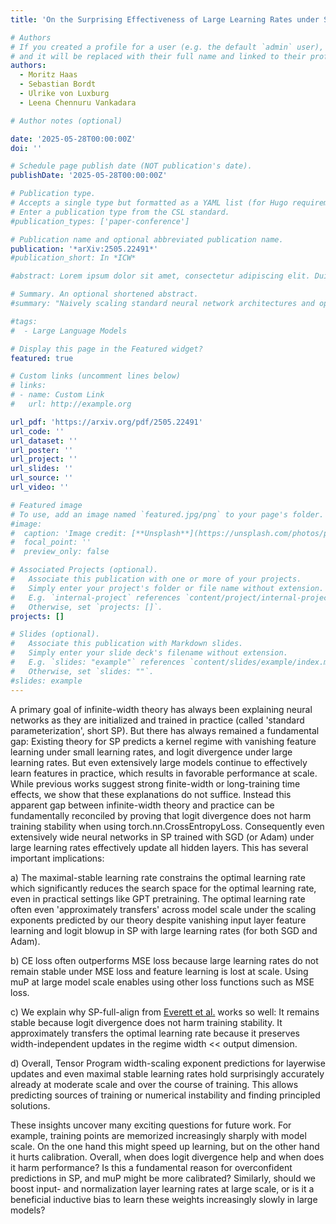 ```yaml
---
title: 'On the Surprising Effectiveness of Large Learning Rates under Standard Width Scaling'

# Authors
# If you created a profile for a user (e.g. the default `admin` user), write the username (folder name) here
# and it will be replaced with their full name and linked to their profile.
authors:
  - Moritz Haas
  - Sebastian Bordt
  - Ulrike von Luxburg
  - Leena Chennuru Vankadara

# Author notes (optional)

date: '2025-05-28T00:00:00Z'
doi: ''

# Schedule page publish date (NOT publication's date).
publishDate: '2025-05-28T00:00:00Z'

# Publication type.
# Accepts a single type but formatted as a YAML list (for Hugo requirements).
# Enter a publication type from the CSL standard.
#publication_types: ['paper-conference']

# Publication name and optional abbreviated publication name.
publication: '*arXiv:2505.22491*'
#publication_short: In *ICW*

#abstract: Lorem ipsum dolor sit amet, consectetur adipiscing elit. Duis posuere tellus ac convallis placerat. Proin tincidunt magna sed ex sollicitudin condimentum. Sed ac faucibus dolor, scelerisque sollicitudin nisi. Cras purus urna, suscipit quis sapien eu, pulvinar tempor diam. Quisque risus orci, mollis id ante sit amet, gravida egestas nisl. Sed ac tempus magna. Proin in dui enim. Donec condimentum, sem id dapibus fringilla, tellus enim condimentum arcu, nec volutpat est felis vel metus. Vestibulum sit amet erat at nulla eleifend gravida.

# Summary. An optional shortened abstract.
#summary: "Naively scaling standard neural network architectures and optimization algorithms loses desirable properties such as feature learning in large models (see the Tensor Program series by Greg Yang et al.). We show the same for sharpness aware minimization (SAM) algorithms: There exists a unique nontrivial width-dependent and layerwise perturbation scaling for SAM that effectively perturbs all layers and provides in width-independent dynamics. A crucial practical benefit is transfer of optimal learning rate and perturbation radius jointly across model scales. In a second paper, we show that for the popular Mamba architecture, the maximal update parameterization and its related spectral scaling condition fail to induce the correct scaling properties, due to Mambas structured Hippo matrix and its selection mechanism. We derive the correct scaling using random matrix theory that necessarily goes beyond the Tensor Programs framework."

#tags:
#  - Large Language Models

# Display this page in the Featured widget?
featured: true

# Custom links (uncomment lines below)
# links:
# - name: Custom Link
#   url: http://example.org

url_pdf: 'https://arxiv.org/pdf/2505.22491'
url_code: ''
url_dataset: ''
url_poster: ''
url_project: ''
url_slides: ''
url_source: ''
url_video: ''

# Featured image
# To use, add an image named `featured.jpg/png` to your page's folder.
#image:
#  caption: 'Image credit: [**Unsplash**](https://unsplash.com/photos/pLCdAaMFLTE)'
#  focal_point: ''
#  preview_only: false

# Associated Projects (optional).
#   Associate this publication with one or more of your projects.
#   Simply enter your project's folder or file name without extension.
#   E.g. `internal-project` references `content/project/internal-project/index.md`.
#   Otherwise, set `projects: []`.
projects: []

# Slides (optional).
#   Associate this publication with Markdown slides.
#   Simply enter your slide deck's filename without extension.
#   E.g. `slides: "example"` references `content/slides/example/index.md`.
#   Otherwise, set `slides: ""`.
#slides: example
---
```


A primary goal of infinite-width theory has always been explaining neural networks as they are initialized and trained in practice (called 'standard parameterization', short SP). But there has always remained a fundamental gap: Existing theory for SP predicts a kernel regime with vanishing feature learning under small learning rates, and logit divergence under large learning rates. But even extensively large models continue to effectively learn features in practice, which results in favorable performance at scale. While previous works suggest strong finite-width or long-training time effects, we show that these explanations do not suffice. Instead this apparent gap between infinite-width theory and practice can be fundamentally reconciled by proving that logit divergence does not harm training stability when using torch.nn.CrossEntropyLoss. Consequently even extensively wide neural networks in SP trained with SGD (or Adam) under large learning rates effectively update all hidden layers. This has several important implications:

a) The maximal-stable learning rate constrains the optimal learning rate which significantly reduces the search space for the optimal learning rate, even in practical settings like GPT pretraining. The optimal learning rate often even 'approximately transfers' across model scale under the scaling exponents predicted by our theory despite vanishing input layer feature learning and logit blowup in SP with large learning rates (for both SGD and Adam).

b) CE loss often outperforms MSE loss because large learning rates do not remain stable under MSE loss and feature learning is lost at scale. Using muP at large model scale enables using other loss functions such as MSE loss.

c) We explain why SP-full-align from [Everett et al.](https://arxiv.org/pdf/2407.05872) works so well: It remains stable because logit divergence does not harm training stability. It approximately transfers the optimal learning rate because it preserves width-independent updates in the regime width << output dimension.

d) Overall, Tensor Program width-scaling exponent predictions for layerwise updates and even maximal stable learning rates hold surprisingly accurately already at moderate scale and over the course of training. This allows predicting sources of training or numerical instability and finding principled solutions.

These insights uncover many exciting questions for future work. For example, training points are memorized increasingly sharply with model scale. On the one hand this might speed up learning, but on the other hand it hurts calibration. Overall, when does logit divergence help and when does it harm performance? Is this a fundamental reason for overconfident predictions in SP, and muP might be more calibrated? Similarly, should we boost input- and normalization layer learning rates at large scale, or is it a beneficial inductive bias to learn these weights increasingly slowly in large models?